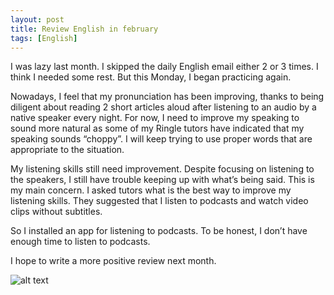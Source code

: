 ```yaml
---
layout: post
title: Review English in february
tags: [English]
---
```

I was lazy last month. I skipped the daily English email either 2 or 3 times. I think I needed some rest. But this Monday, I began practicing again.

Nowadays, I feel that my pronunciation has been improving, thanks to being diligent about reading 2 short articles aloud after listening to an audio by a native speaker every night. For now, I need to improve my speaking to sound more natural as some of my Ringle tutors have indicated that my speaking sounds “choppy”. I will keep trying to use proper words that are appropriate to the situation.

My listening skills still need improvement. Despite focusing on listening to the speakers, I still have trouble keeping up with what’s being said. This is my main concern. I asked tutors what is the best way to improve my listening skills. They suggested that I listen to podcasts and watch video clips without subtitles.

So I installed an app for listening to podcasts. To be honest, I don’t have enough time to listen to podcasts.

I hope to write a more positive review next month.

![alt text](https://dioong.github.io/img/posts/2020-02-19-english_review_1.png "Ringle tutor score")